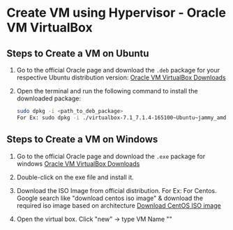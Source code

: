 # Create VM using Hypervisor - Oracle VM VirtualBox

## Steps to Create a VM on Ubuntu

1. Go to the official Oracle page and download the `.deb` package for your respective Ubuntu distribution version:
   [Oracle VM VirtualBox Downloads](https://www.oracle.com/in/virtualization/technologies/vm/downloads/virtualbox-downloads.html)

2. Open the terminal and run the following command to install the downloaded package:
   ```bash
   sudo dpkg -i <path_to_deb_package>
   For Ex: sudo dpkg -i ./virtualbox-7.1_7.1.4-165100~Ubuntu~jammy_amd64.deb

## Steps to Create a VM on Windows
1. Go to the official Oracle page and download the `.exe` package for windows
   [Oracle VM VirtualBox Downloads](https://www.oracle.com/in/virtualization/technologies/vm/downloads/virtualbox-downloads.html)

2. Double-click on the exe file and install it.

3. Download the ISO Image from official distribution.
For Ex: For Centos. Google search like "download centos iso image" & download the required iso image based on architecture
[Download CentOS ISO image ](https://www.centos.org/download/)

4. Open the virtual box. Click "new" -> type VM Name ""
